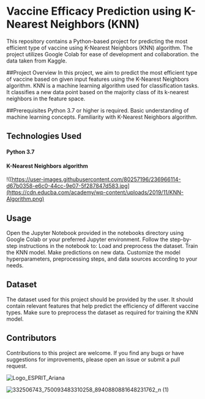 # Vaccine Efficacy Prediction using K-Nearest Neighbors (KNN)

This repository contains a Python-based project for predicting the most efficient type of vaccine using K-Nearest Neighbors (KNN) algorithm. The project utilizes Google Colab for ease of development and collaboration.
the data taken from Kaggle.

##Project Overview
In this project, we aim to predict the most efficient type of vaccine based on given input features using the K-Nearest Neighbors algorithm. KNN is a machine learning algorithm used for classification tasks. It classifies a new data point based on the majority class of its k-nearest neighbors in the feature space.

##Prerequisites
Python 3.7 or higher is required.
Basic understanding of machine learning concepts.
Familiarity with K-Nearest Neighbors algorithm.

## Technologies Used
#### Python 3.7
#### K-Nearest Neighbors algorithm
!([https://user-images.githubusercontent.com/80257196/236966114-d67b0358-e6c0-44cc-9e07-5f287847d583.jpg](https://cdn.educba.com/academy/wp-content/uploads/2019/11/KNN-Algorithm.png)

## Usage
Open the Jupyter Notebook provided in the notebooks directory using Google Colab or your preferred Jupyter environment.
Follow the step-by-step instructions in the notebook to:
Load and preprocess the dataset.
Train the KNN model.
Make predictions on new data.
Customize the model hyperparameters, preprocessing steps, and data sources according to your needs.

## Dataset
The dataset used for this project should be provided by the user. It should contain relevant features that help predict the efficiency of different vaccine types. Make sure to preprocess the dataset as required for training the KNN model.

## Contributors
Contributions to this project are welcome. If you find any bugs or have suggestions for improvements, please open an issue or submit a pull request.


![Logo_ESPRIT_Ariana](https://user-images.githubusercontent.com/80257196/236965295-ac0b53b4-cd0e-4a7d-b49f-a62355e7ed2b.jpg)

![332506743_750093483310258_8940880881648231762_n (1)](https://user-images.githubusercontent.com/80257196/236965725-fbf1b667-4d99-4312-885c-8187fdf81d16.png)
